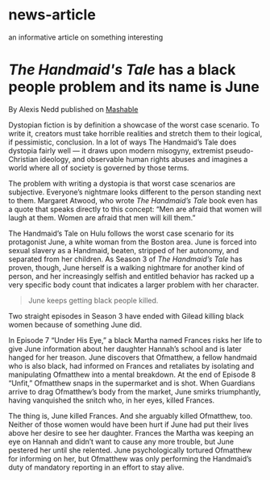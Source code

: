 # news-article
an informative article on something interesting

# _The Handmaid's Tale_ has a black people problem and its name is June

By Alexis Nedd
published on [Mashable](https://mashable.com/article/handmaids-tale-black-women-deaths/)

Dystopian fiction is by definition a showcase of the worst case scenario.
To write it, creators must take horrible realities and stretch them to their logical,
if pessimistic, conclusion. In a lot of ways The Handmaid’s Tale does dystopia fairly well —
it draws upon modern misogyny, extremist pseudo-Christian ideology,
and observable human rights abuses and imagines a world where all of society is governed by those terms. 

The problem with writing a dystopia is that worst case scenarios are subjective.
Everyone’s nightmare looks different to the person standing next to them. Margaret Atwood,
who wrote _The Handmaid’s Tale_ book even has a quote that speaks directly to this concept:
“Men are afraid that women will laugh at them. Women are afraid that men will kill them.” 

The Handmaid’s Tale on Hulu follows the worst case scenario for its protagonist June,
a white woman from the Boston area. June is forced into sexual slavery as a Handmaid,
beaten, stripped of her autonomy, and separated from her children. As Season 3
of _The Handmaid’s Tale_ has proven, though, June herself is a walking nightmare
for another kind of person, and her increasingly selfish and entitled behavior has racked
up a very specific body count that indicates a larger problem with her character.

> June keeps getting black people killed. 

Two straight episodes in Season 3 have ended with Gilead killing black women because
of something June did. 

In Episode 7 “Under His Eye,” a black Martha named Frances risks her life to give June information
about her daughter Hannah’s school and is later hanged for her treason.
June discovers that Ofmatthew, a fellow handmaid who is also black, had informed on Frances and
retaliates by isolating and manipulating Ofmatthew into a mental breakdown.
At the end of Episode 8 “Unfit,” Ofmatthew snaps in the supermarket and is shot. When Guardians
arrive to drag Ofmatthew’s body from the market, June smirks triumphantly, having vanquished the
snitch who, in her eyes, killed Frances. 

The thing is, June killed Frances. And she arguably killed Ofmatthew, too.
Neither of those women would have been hurt if June had put their lives above her
desire to see her daughter. Frances the Martha was keeping an eye on Hannah and
didn’t want to cause any more trouble, but June pestered her until she relented. June psychologically tortured Ofmatthew for informing on her, but Ofmatthew was only performing the Handmaid’s duty of mandatory reporting in an effort to stay alive. 
